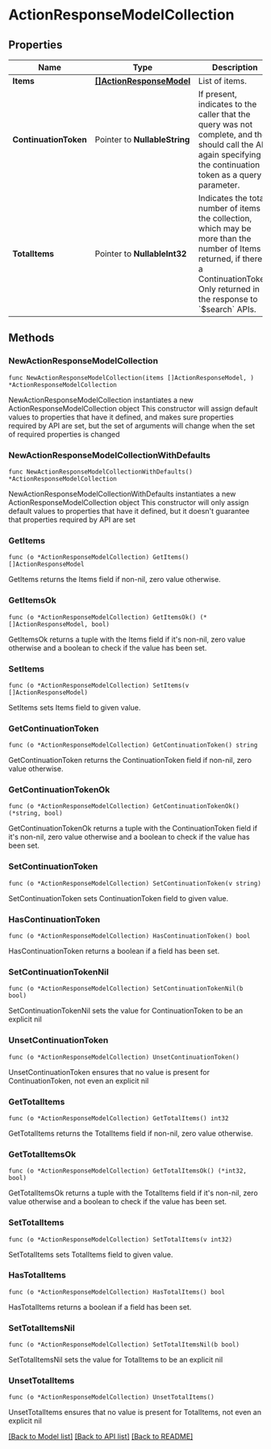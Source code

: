 # ActionResponseModelCollection

## Properties

Name | Type | Description | Notes
------------ | ------------- | ------------- | -------------
**Items** | [**[]ActionResponseModel**](ActionResponseModel.md) | List of items. | 
**ContinuationToken** | Pointer to **NullableString** | If present, indicates to the caller that the query was not complete, and they should call the API again specifying the continuation token as a query parameter. | [optional] 
**TotalItems** | Pointer to **NullableInt32** | Indicates the total number of items in the collection, which may be more than the number of Items returned, if there is a ContinuationToken.  Only returned in the response to &#x60;$search&#x60; APIs. | [optional] 

## Methods

### NewActionResponseModelCollection

`func NewActionResponseModelCollection(items []ActionResponseModel, ) *ActionResponseModelCollection`

NewActionResponseModelCollection instantiates a new ActionResponseModelCollection object
This constructor will assign default values to properties that have it defined,
and makes sure properties required by API are set, but the set of arguments
will change when the set of required properties is changed

### NewActionResponseModelCollectionWithDefaults

`func NewActionResponseModelCollectionWithDefaults() *ActionResponseModelCollection`

NewActionResponseModelCollectionWithDefaults instantiates a new ActionResponseModelCollection object
This constructor will only assign default values to properties that have it defined,
but it doesn't guarantee that properties required by API are set

### GetItems

`func (o *ActionResponseModelCollection) GetItems() []ActionResponseModel`

GetItems returns the Items field if non-nil, zero value otherwise.

### GetItemsOk

`func (o *ActionResponseModelCollection) GetItemsOk() (*[]ActionResponseModel, bool)`

GetItemsOk returns a tuple with the Items field if it's non-nil, zero value otherwise
and a boolean to check if the value has been set.

### SetItems

`func (o *ActionResponseModelCollection) SetItems(v []ActionResponseModel)`

SetItems sets Items field to given value.


### GetContinuationToken

`func (o *ActionResponseModelCollection) GetContinuationToken() string`

GetContinuationToken returns the ContinuationToken field if non-nil, zero value otherwise.

### GetContinuationTokenOk

`func (o *ActionResponseModelCollection) GetContinuationTokenOk() (*string, bool)`

GetContinuationTokenOk returns a tuple with the ContinuationToken field if it's non-nil, zero value otherwise
and a boolean to check if the value has been set.

### SetContinuationToken

`func (o *ActionResponseModelCollection) SetContinuationToken(v string)`

SetContinuationToken sets ContinuationToken field to given value.

### HasContinuationToken

`func (o *ActionResponseModelCollection) HasContinuationToken() bool`

HasContinuationToken returns a boolean if a field has been set.

### SetContinuationTokenNil

`func (o *ActionResponseModelCollection) SetContinuationTokenNil(b bool)`

 SetContinuationTokenNil sets the value for ContinuationToken to be an explicit nil

### UnsetContinuationToken
`func (o *ActionResponseModelCollection) UnsetContinuationToken()`

UnsetContinuationToken ensures that no value is present for ContinuationToken, not even an explicit nil
### GetTotalItems

`func (o *ActionResponseModelCollection) GetTotalItems() int32`

GetTotalItems returns the TotalItems field if non-nil, zero value otherwise.

### GetTotalItemsOk

`func (o *ActionResponseModelCollection) GetTotalItemsOk() (*int32, bool)`

GetTotalItemsOk returns a tuple with the TotalItems field if it's non-nil, zero value otherwise
and a boolean to check if the value has been set.

### SetTotalItems

`func (o *ActionResponseModelCollection) SetTotalItems(v int32)`

SetTotalItems sets TotalItems field to given value.

### HasTotalItems

`func (o *ActionResponseModelCollection) HasTotalItems() bool`

HasTotalItems returns a boolean if a field has been set.

### SetTotalItemsNil

`func (o *ActionResponseModelCollection) SetTotalItemsNil(b bool)`

 SetTotalItemsNil sets the value for TotalItems to be an explicit nil

### UnsetTotalItems
`func (o *ActionResponseModelCollection) UnsetTotalItems()`

UnsetTotalItems ensures that no value is present for TotalItems, not even an explicit nil

[[Back to Model list]](../README.md#documentation-for-models) [[Back to API list]](../README.md#documentation-for-api-endpoints) [[Back to README]](../README.md)


